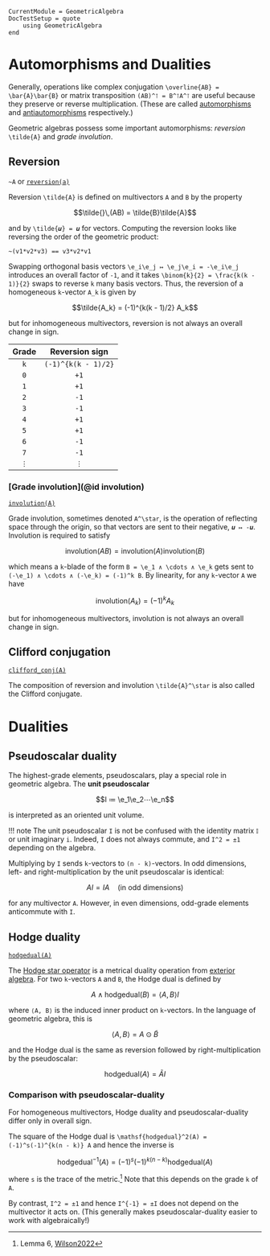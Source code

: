 ```@meta
CurrentModule = GeometricAlgebra
DocTestSetup = quote
	using GeometricAlgebra
end
```

# Automorphisms and Dualities


Generally, operations like complex conjugation ``\overline{AB} = \bar{A}\bar{B}`` or matrix transposition ``(AB)^⊺ = B^⊺A^⊺`` are useful because they preserve or reverse multiplication. (These are called [automorphisms](https://en.wikipedia.org/wiki/Automorphism) and [antiautomorphisms](https://en.wikipedia.org/wiki/Antihomomorphism) respectively.)

Geometric algebras possess some important automorphisms: _reversion_ ``\tilde{A}`` and _grade involution_.

## Reversion

`~A` or [`reversion(a)`](@ref)

Reversion ``\tilde{A}`` is defined on multivectors ``A`` and ``B`` by the property
```math
\tilde{}\,(AB) = \tilde{B}\tilde{A}
```
and by ``\tilde{𝒖} = 𝒖`` for vectors.
Computing the reversion looks like reversing the order of the geometric product:
```@repl ga
~(v1*v2*v3) == v3*v2*v1
```

Swapping orthogonal basis vectors ``\e_i\e_j ↦ \e_j\e_i = -\e_i\e_j`` introduces an overall factor of ``-1``, and it takes ``\binom{k}{2} = \frac{k(k - 1)}{2}`` swaps to reverse ``k`` many basis vectors.
Thus, the reversion of a homogeneous ``k``-vector ``A_k`` is given by
```math
\tilde{A_k} = (-1)^{k(k - 1)/2} A_k
```
but for inhomogeneous multivectors, reversion is not always an overall change in sign.


Grade | Reversion sign
:----:|:-----:
``k`` | ``(-1)^{k(k - 1)/2}``
``0`` | ``+1``
``1`` | ``+1``
``2`` | ``-1``
``3`` | ``-1``
``4`` | ``+1``
``5`` | ``+1``
``6`` | ``-1``
``7`` | ``-1``
``⋮`` | ``⋮``

### [Grade involution](@id involution)

[`involution(A)`](@ref)

Grade involution, sometimes denoted ``A^\star``, is the operation of reflecting space through the origin, so that vectors are sent to their negative, ``𝒖 ↦ -𝒖``. Involution is required to satisfy
```math
\mathsf{involution}(AB) = \mathsf{involution}(A)\mathsf{involution}(B)
```
which means a ``k``-blade of the form ``B = \e_1 ∧ \cdots ∧ \e_k`` gets sent to ``(-\e_1) ∧ \cdots ∧ (-\e_k) = (-1)^k B``.
By linearity, for any ``k``-vector ``A`` we have
```math
\mathsf{involution}(A_k) = (-1)^k A_k
```
but for inhomogeneous multivectors, involution is not always an overall change in sign.

## Clifford conjugation

[`clifford_conj(A)`](@ref)

The composition of reversion and involution ``\tilde{A}^\star`` is also called the Clifford conjugate.



# Dualities


## Pseudoscalar duality

The highest-grade elements, pseudoscalars, play a special role in geometric algebra. The **unit pseudoscalar**
```math
I ≔ \e_1\e_2⋯\e_n
```
is interpreted as an oriented unit volume.

!!! note
	The unit pseudoscalar ``I`` is not be confused with the identity matrix ``𝕀`` or unit imaginary ``i``. Indeed, ``I`` does not always commute, and ``I^2 = ±1`` depending on the algebra.

Multiplying by ``I`` sends ``k``-vectors to ``(n - k)``-vectors.
In odd dimensions, left- and right-multiplication by the unit pseudoscalar is identical:
```math
AI = IA
\quad\text{(in odd dimensions)}
```
for any multivector ``A``.
However, in even dimensions, odd-grade elements anticommute with ``I``.



## Hodge duality

[`hodgedual(A)`](@ref)

The [Hodge star operator](https://en.wikipedia.org/wiki/Hodge_star_operator) is a metrical duality operation from [exterior algebra](https://en.wikipedia.org/wiki/Exterior_algebra).
For two ``k``-vectors ``A`` and ``B``, the Hodge dual is defined by
```math
A ∧ \mathsf{hodgedual}(B) = ⟨A, B⟩ I
```
where ``⟨A, B⟩`` is the induced inner product on ``k``-vectors.
In the language of geometric algebra, this is
```math
⟨A, B⟩ = A \odot \tilde{B}
```
and the Hodge dual is the same as reversion followed by right-multiplication by the pseudoscalar:
```math
\mathsf{hodgedual}(A) = \tilde{A}I
```

### Comparison with pseudoscalar-duality

For homogeneous multivectors, Hodge duality and pseudoscalar-duality differ only in overall sign.

The square of the Hodge dual is ``\mathsf{hodgedual}^2(A) = (-1)^s(-1)^{k(n - k)} A`` and hence the inverse is
```math
\mathsf{hodgedual}^{-1}(A) = (-1)^s(-1)^{k(n - k)} \mathsf{hodgedual}(A) 
```
where ``s`` is the trace of the metric.[^1] Note that this depends on the grade ``k`` of ``A``.

[^1]: Lemma 6, [Wilson2022](@cite)

By contrast, ``I^2 = ±1`` and hence ``I^{-1} = ±I`` does not depend on the multivector it acts on. (This generally makes pseudoscalar-duality easier to work with algebraically!)